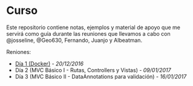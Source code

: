 # Curso

Este repositorio contiene notas, ejemplos y material de apoyo que me servirá
como guía durante las reuniones que llevamos a cabo con @josseline, @Geo630,
Fernando, Juanjo y Albeatman.

Reniones:

* [Día 1 (Docker)](dia-001/README.md) - *20/12/2016*
* Día 2 (MVC Básico I - Rutas, Controllers y Vistas) - *09/01/2017*
* Día 3 (MVC Básico II - DataAnnotations para validación) - *16/01/2017*
